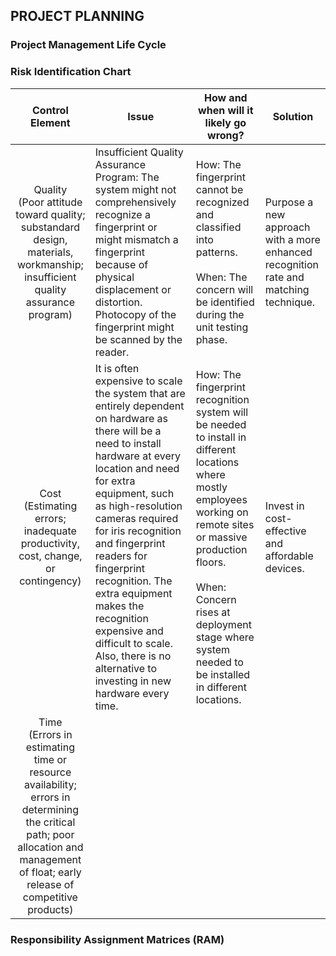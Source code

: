 ## PROJECT PLANNING
### Project Management Life Cycle


### Risk Identification Chart
| Control Element | Issue | How and when will it likely go wrong? | Solution |
|:---:|----|-------|-----|
|Quality <br> (Poor attitude toward quality; substandard design, materials, workmanship; insufficient quality assurance program)|Insufficient Quality Assurance Program: The system might not comprehensively recognize a fingerprint or might mismatch a fingerprint because of physical displacement or distortion. Photocopy of the fingerprint might be scanned by the reader. |How: The fingerprint cannot be recognized and classified into patterns. <br> <br> When: The concern will be identified during the unit testing phase. | Purpose a new approach with a more enhanced recognition rate and matching technique. |
|Cost <br> (Estimating errors; inadequate productivity, cost, change, or contingency)|It is often expensive to scale the system that are entirely dependent on hardware as there will be a need to install hardware at every location and need for extra equipment, such as high-resolution cameras required for iris recognition and fingerprint readers for fingerprint recognition. The extra equipment makes the recognition expensive and difficult to scale. Also, there is no alternative to investing in new hardware every time. |How: The fingerprint recognition system will be needed to install in different locations where mostly employees working on remote sites or massive production floors. <br> <br> When: Concern rises at deployment stage where system needed to be installed in different locations. | Invest in cost-effective and affordable devices.
|Time <br> (Errors in estimating time or resource availability; errors in determining the critical path; poor allocation and management of float; early release of competitive products) |
### Responsibility Assignment Matrices (RAM)
